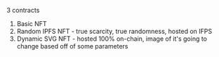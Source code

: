 3 contracts

1. Basic NFT
2. Random IPFS NFT - true scarcity, true randomness, hosted on IFPS
3. Dynamic SVG NFT - hosted 100% on-chain, image of it's going to change based off of some parameters
